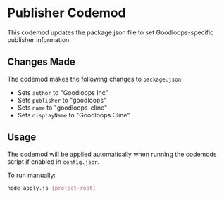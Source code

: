 # Publisher Codemod

This codemod updates the package.json file to set Goodloops-specific publisher information.

## Changes Made

The codemod makes the following changes to `package.json`:

- Sets `author` to "Goodloops Inc"
- Sets `publisher` to "goodloops"
- Sets `name` to "goodloops-cline"
- Sets `displayName` to "Goodloops Cline"

## Usage

The codemod will be applied automatically when running the codemods script if enabled in `config.json`.

To run manually:

```bash
node apply.js [project-root]
``` 
